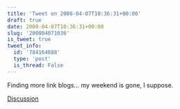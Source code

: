 ```yaml
---
title: 'Tweet on 2008-04-07T10:36:31+00:00'
draft: true
date: 2008-04-07T10:36:31+00:00
slug: '200804071036'
is_tweet: true
tweet_info:
  id: '784164888'
  type: 'post'
  is_thread: False
---
```




Finding more link blogs... my weekend is gone, I suppose.

[Discussion](https://x.com/sytelus/status/784164888)
